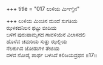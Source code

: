+++
title = "017 ಲುಳಿಯ ಮಿಞ್ಚಿನ"

+++
ಲುಳಿಯ ಮಿಂಚಿನ ಮಂದೆ ಸುಗತಿಯ  
ಝಳಕದನಿಲನ ಥಟ್ಟು ಬೀದಿಯ  
ಬಳಿಗೆ ಪುರುಷಾಮೃಗದ ಗಾವಳಿಯೆನೆ ವಿಲಾಸದಲಿ  
ಹೊಳೆವ ಚಮರಿಯ ಸುತ್ತು ಝಲ್ಲಿಯ  
ನೆಲಕುಗಿವ ಜೋಡುಗಳ ತೇಜಿಯ  
ದಳವ ನೋಡೈ ಪಾರ್ಥ ಬಳಸಿದೆ ಕಲಿಜಯದ್ರಥನ      ॥17॥